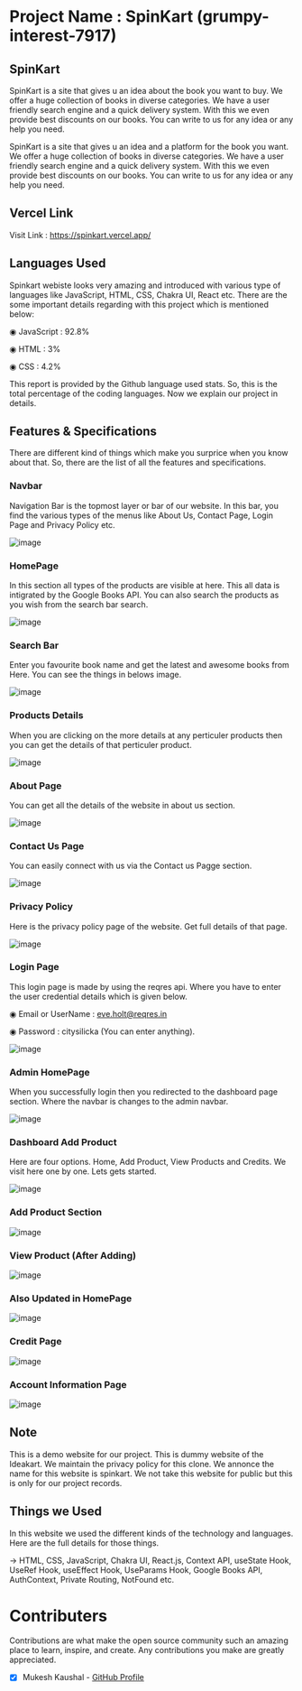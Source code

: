 # Project Name : SpinKart (grumpy-interest-7917)

## SpinKart

SpinKart is a site that gives u an idea about the book you want to buy. We offer a huge collection of books in diverse categories. We have a user friendly search engine and a quick delivery system. With this we even provide best discounts on our books. You can write to us for any idea or any help you need.

SpinKart is a site that gives u an idea and a platform for the book you want. We offer a huge collection of books in diverse categories. We have a user friendly search engine and a quick delivery system. With this we even provide best discounts on our books. You can write to us for any idea or any help you need.

## Vercel Link

Visit Link : https://spinkart.vercel.app/

## Languages Used

Spinkart webiste looks very amazing and introduced with various type of languages like JavaScript, HTML, CSS, Chakra UI, React etc. There are the some important details regarding with this project which is mentioned below:

◉ JavaScript : 92.8%

◉ HTML : 3%

◉ CSS : 4.2%

This report is provided by the Github language used stats. So, this is the total percentage of the coding languages. Now we explain our project in details.

## Features & Specifications

There are different kind of things which make you surprice when you know about that. So, there are the list of all the features and specifications.

### Navbar 

Navigation Bar is the topmost layer or bar of our website. In this bar, you find the various types of the menus like About Us, Contact Page, Login Page and Privacy Policy etc.

![image](https://user-images.githubusercontent.com/97522154/201515008-7d965b4f-6cb7-4d37-ac45-0cb64e535f25.png)

### HomePage 

In this section all types of the products are visible at here. This all data is intigrated by the Google Books API. You can also search the products as you wish from the search bar search.

![image](https://user-images.githubusercontent.com/97522154/201515068-aee4b588-030a-488e-b96f-de76adecb387.png)

### Search Bar

Enter you favourite book name and get the latest and awesome books from Here. You can see the things in belows image.

![image](https://user-images.githubusercontent.com/97522154/201515110-b87dd242-ce92-4392-a5de-fcaa30b2ce3d.png)

### Products Details

When you are clicking on the more details at any perticuler products then you can get the details of that perticuler product.

![image](https://user-images.githubusercontent.com/97522154/201515165-dbfdfffe-2e09-47bf-a4b3-ca92efaac2fa.png)

### About Page

You can get all the details of the website in about us section.

![image](https://user-images.githubusercontent.com/97522154/201515200-c9792444-3b14-4e26-9f15-0af7ae36c733.png)

### Contact Us Page

You can easily connect with us via the Contact us Pagge section.

![image](https://user-images.githubusercontent.com/97522154/201515228-96cef566-bbaa-48a2-aaa6-5bfbd6ac066e.png)

### Privacy Policy 

Here is the privacy policy page of the website. Get full details of that page.

![image](https://user-images.githubusercontent.com/97522154/201515255-e7fd9f66-174c-440c-b1d2-6ec5ba566c05.png)

### Login Page

This login page is made by using the reqres api. Where you have to enter the user credential details which is given below.

◉  Email or UserName : eve.holt@reqres.in

◉ Password : citysilicka (You can enter anything).

![image](https://user-images.githubusercontent.com/97522154/201515336-34de46d5-bf2e-4afb-91f0-55643e0c2a46.png)

### Admin HomePage

When you successfully login then you redirected to the dashboard page section. Where the navbar is changes to the admin navbar.

![image](https://user-images.githubusercontent.com/97522154/201515438-092fe453-5aeb-4664-a1e9-5e30da955e25.png)

### Dashboard Add Product

Here are four options. Home, Add Product, View Products and Credits. We visit here one by one. Lets gets started.

![image](https://user-images.githubusercontent.com/97522154/201515489-7c82787a-a9c1-42eb-a1f4-91ffd939a5a2.png)

### Add Product Section 

![image](https://user-images.githubusercontent.com/97522154/201515530-0585e94e-a922-4182-866e-f5f1b64fce71.png)

### View Product (After Adding)

![image](https://user-images.githubusercontent.com/97522154/201515564-9bbddf10-45d5-4121-be8d-1da3c1c7f3be.png)

### Also Updated in HomePage

![image](https://user-images.githubusercontent.com/97522154/201515578-ba0a2892-6ebe-4dca-9cb8-c9ea99140c8a.png)

### Credit Page 

![image](https://user-images.githubusercontent.com/97522154/201515602-ccae3f0c-81a1-4d22-8131-b029ef63b33f.png)

### Account Information Page

![image](https://user-images.githubusercontent.com/97522154/201515633-d6b7af7f-93e7-4952-8bf3-cb3618418280.png)

## Note

This is a demo website for our project. This is dummy website of the Ideakart. We maintain the privacy policy for this clone. We annonce the name for this website is spinkart. We not take this website for public but this is only for our project records.

## Things we Used

In this website we used the different kinds of the technology and languages. Here are the full details for those things.

→ HTML, CSS, JavaScript, Chakra UI, React.js, Context API, useState Hook, UseRef Hook, useEffect Hook, UseParams Hook, Google Books API, AuthContext, Private Routing, NotFound etc.

 # Contributers
 
 Contributions are what make the open source community such an amazing place to learn, inspire, and create. Any contributions you make are greatly appreciated.

- [x] Mukesh Kaushal - [GitHub Profile](https://github.com/imukeshkaushal) 
  
  
